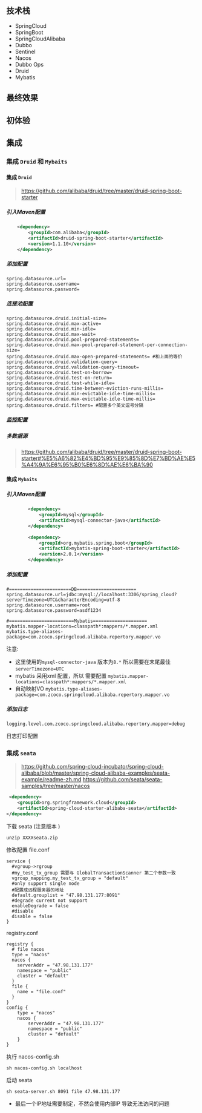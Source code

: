 ## 技术栈
- SpringCloud 
- SpringBoot 
- SpringCloudAlibaba
- Dubbo
- Sentinel 
- Nacos 
- Dubbo Ops 
- Druid
- Mybatis
## 最终效果 

## 初体验

## 集成

### 集成 `Druid` 和 `Mybaits` 

#### 集成 `Druid` 
> https://github.com/alibaba/druid/tree/master/druid-spring-boot-starter

##### 引入Maven配置
```xml
    <dependency>
        <groupId>com.alibaba</groupId>
        <artifactId>druid-spring-boot-starter</artifactId>
        <version>1.1.10</version>
    </dependency>
```

##### 添加配置
```properties
spring.datasource.url= 
spring.datasource.username=
spring.datasource.password=
```

##### 连接池配置 
```properties
spring.datasource.druid.initial-size=
spring.datasource.druid.max-active=
spring.datasource.druid.min-idle=
spring.datasource.druid.max-wait=
spring.datasource.druid.pool-prepared-statements=
spring.datasource.druid.max-pool-prepared-statement-per-connection-size= 
spring.datasource.druid.max-open-prepared-statements= #和上面的等价
spring.datasource.druid.validation-query=
spring.datasource.druid.validation-query-timeout=
spring.datasource.druid.test-on-borrow=
spring.datasource.druid.test-on-return=
spring.datasource.druid.test-while-idle=
spring.datasource.druid.time-between-eviction-runs-millis=
spring.datasource.druid.min-evictable-idle-time-millis=
spring.datasource.druid.max-evictable-idle-time-millis=
spring.datasource.druid.filters= #配置多个英文逗号分隔
```

##### 监控配置


##### 多数据源
> https://github.com/alibaba/druid/tree/master/druid-spring-boot-starter#%E5%A6%82%E4%BD%95%E9%85%8D%E7%BD%AE%E5%A4%9A%E6%95%B0%E6%8D%AE%E6%BA%90




#### 集成 `Mybaits` 

##### 引入Maven配置
```xml
        <dependency>
            <groupId>mysql</groupId>
            <artifactId>mysql-connector-java</artifactId>
        </dependency>
    
        <dependency>
            <groupId>org.mybatis.spring.boot</groupId>
            <artifactId>mybatis-spring-boot-starter</artifactId>
            <version>2.0.1</version>
        </dependency>
```

##### 添加配置

```properties
#=======================DB======================
spring.datasource.url=jdbc:mysql://localhost:3306/spring_cloud?serverTimezone=UTC&characterEncoding=utf-8
spring.datasource.username=root
spring.datasource.password=asdf1234

#========================Mybatis====================
mybatis.mapper-locations=classpath*:mappers/*.mapper.xml
mybatis.type-aliases-package=com.zcoco.springcloud.alibaba.repertory.mapper.vo

```
注意:
- 这里使用的`mysql-connector-java` 版本为`8.*` 所以需要在末尾最佳 `serverTimezone=UTC`
- mybatis 采用xml 配置，所以 需要配置 `mybatis.mapper-locations=classpath*:mappers/*.mapper.xml`
- 自动映射VO `mybatis.type-aliases-package=com.zcoco.springcloud.alibaba.repertory.mapper.vo`


##### 添加日志
```properties
logging.level.com.zcoco.springcloud.alibaba.repertory.mapper=debug
```
日志打印配置




### 集成 `seata`

> https://github.com/spring-cloud-incubator/spring-cloud-alibaba/blob/master/spring-cloud-alibaba-examples/seata-example/readme-zh.md
> https://github.com/seata/seata-samples/tree/master/nacos

```xml
 <dependency>
    <groupId>org.springframework.cloud</groupId>
    <artifactId>spring-cloud-starter-alibaba-seata</artifactId>
</dependency>
```

下载 seata (注意版本 )
```
unzip XXXXseata.zip 
```
修改配置 
file.conf
```
service {
  #vgroup->rgroup
  #my_test_tx_group 需要与 GlobalTransactionScanner 第二个参数一致
  vgroup_mapping.my_test_tx_group = "default"
  #only support single node
  #配置成远程服务器的地址
  default.grouplist = "47.98.131.177:8091"
  #degrade current not support
  enableDegrade = false
  #disable
  disable = false
}

```
registry.conf
```
registry {
  # file nacos
  type = "nacos"
  nacos {
    serverAddr = "47.98.131.177"
    namespace = "public"
    cluster = "default"
  }
  file {
    name = "file.conf"
  }
}
config {
    type = "nacos"
    nacos {
        serverAddr = "47.98.131.177"
        namespace = "public"
        cluster = "default"
    }
}
```
执行 nacos-config.sh
```
sh nacos-config.sh localhost
```

启动 seata

```
sh seata-server.sh 8091 file 47.98.131.177 
```
- 最后一个IP地址需要制定，不然会使用内部IP 导致无法访问的问题

